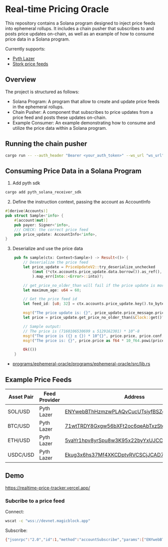 # Real-time Pricing Oracle

This repository contains a Solana program designed to inject price feeds into ephemeral rollups. It includes a chain pusher that subscribes to and posts price updates on-chain, as well as an example of how to consume price data in a Solana program.

Currently supports:
- [Pyth Lazer](https://docs.pyth.network/lazer)
- [Stork price feeds](https://www.stork.network/)


## Overview

The project is structured as follows:

- Solana Program: A program that allow to create and update price feeds in the ephemeral rollups.
- Chain Pusher: A component that subscribes to price updates from a price feed and posts these updates on-chain.
- Example Consumer: An example demonstrating how to consume and utilize the price data within a Solana program.

## Running the chain pusher

```bash
cargo run -- --auth_header "Bearer <your_auth_token>" --ws_url "ws_url" --cluster "https://devnet.magicblock.app"
```

## Consuming Price Data in a Solana Program


1. Add pyth sdk

```bash
cargo add pyth_solana_receiver_sdk
```

2. Define the instruction context, passing the account as AccountInfo

```rust
#[derive(Accounts)]
pub struct Sample<'info> {
    #[account(mut)]
    pub payer: Signer<'info>,
    /// CHECK: the correct price feed
    pub price_update: AccountInfo<'info>,
}
```

3. Deserialize and use the price data

```rust
    pub fn sample(ctx: Context<Sample>) -> Result<()> {
        // Deserialize the price feed
        let price_update = PriceUpdateV2::try_deserialize_unchecked
            (&mut (*ctx.accounts.price_update.data.borrow()).as_ref(),
            ).map_err(Into::<Error>::into)?;

        // get_price_no_older_than will fail if the price update is more than 30 seconds old
        let maximum_age: u64 = 60;

        // Get the price feed id
        let feed_id: [u8; 32] = ctx.accounts.price_update.key().to_bytes();

        msg!("The price update is: {}", price_update.price_message.price);
        let price = price_update.get_price_no_older_than(&Clock::get()?, maximum_age, &feed_id)?;

        // Sample output:
        // The price is (7160106530699 ± 5129162301) * 10^-8
        msg!("The price is ({} ± {}) * 10^{}", price.price, price.conf, price.exponent);
        msg!("The price is: {}", price.price as f64 * 10_f64.powi(price.exponent));

        Ok(())
    }
```

- [programs/ephemeral-oracle/programs/ephemeral-oracle/src/lib.rs](programs/ephemeral-oracle/programs/ephemeral-oracle/src/lib.rs)

## Example Price Feeds

| Asset Pair | Feed Provider | Address                                          |
|------------|---------------|--------------------------------------------------|
| SOL/USD    | Pyth Lazer    | [ENYwebBThHzmzwPLAQvCucUTsjyfBSZdD9ViXksS4jPu](https://explorer.solana.com/address/ENYwebBThHzmzwPLAQvCucUTsjyfBSZdD9ViXksS4jPu?cluster=custom&customUrl=https%3A%2F%2Fdevnet.magicblock.app) |
| BTC/USD    | Pyth Lazer    | [71wtTRDY8Gxgw56bXFt2oc6qeAbTxzStdNiC425Z51sr](https://explorer.solana.com/address/71wtTRDY8Gxgw56bXFt2oc6qeAbTxzStdNiC425Z51sr?cluster=custom&customUrl=https%3A%2F%2Fdevnet.magicblock.app) |
| ETH/USD    | Pyth Lazer    | [5vaYr1hpv8yrSpu8w3K95x22byYxUJCCNCSYJtqVWPvG](https://explorer.solana.com/address/5vaYr1hpv8yrSpu8w3K95x22byYxUJCCNCSYJtqVWPvG?cluster=custom&customUrl=https%3A%2F%2Fdevnet.magicblock.app) |
| USDC/USD   | Pyth Lazer    | [Ekug3x6hs37Mf4XKCDptvRVCSCjJCAD7LKmKQXBAa541](https://explorer.solana.com/address/Ekug3x6hs37Mf4XKCDptvRVCSCjJCAD7LKmKQXBAa541?cluster=custom&customUrl=https%3A%2F%2Fdevnet.magicblock.app) |

## Demo

https://realtime-price-tracker.vercel.app/

### Subcribe to a price feed

Connect:

```bash
wscat -c "wss://devnet.magicblock.app"
```

Subscribe:

```bash
{"jsonrpc":"2.0","id":1,"method":"accountSubscribe","params":["ENYwebBThHzmzwPLAQvCucUTsjyfBSZdD9ViXksS4jPu",{"encoding":"jsonParsed","commitment":"confirmed"}]}
```




